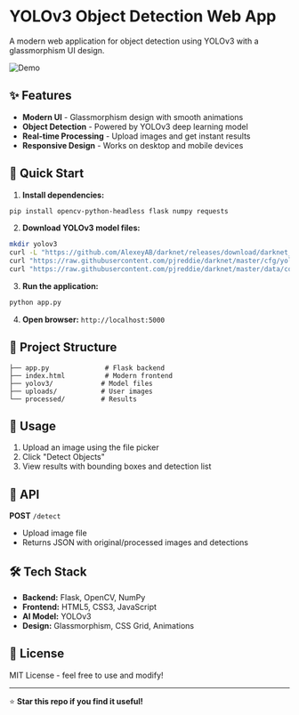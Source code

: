 # YOLOv3 Object Detection Web App

A modern web application for object detection using YOLOv3 with a glassmorphism UI design.

![Demo](https://via.placeholder.com/600x300?text=YOLOv3+Object+Detection)

## ✨ Features

- **Modern UI** - Glassmorphism design with smooth animations
- **Object Detection** - Powered by YOLOv3 deep learning model
- **Real-time Processing** - Upload images and get instant results
- **Responsive Design** - Works on desktop and mobile devices

## 🚀 Quick Start

1. **Install dependencies:**
```bash
pip install opencv-python-headless flask numpy requests
```

2. **Download YOLOv3 model files:**
```bash
mkdir yolov3
curl -L "https://github.com/AlexeyAB/darknet/releases/download/darknet_yolo_v3_optimal/yolov3.weights" -o yolov3/yolov3.weights
curl "https://raw.githubusercontent.com/pjreddie/darknet/master/cfg/yolov3.cfg" -o yolov3/yolov3.cfg
curl "https://raw.githubusercontent.com/pjreddie/darknet/master/data/coco.names" -o yolov3/coco.names
```

3. **Run the application:**
```bash
python app.py
```

4. **Open browser:** `http://localhost:5000`

## 📁 Project Structure

```
├── app.py              # Flask backend
├── index.html          # Modern frontend
├── yolov3/            # Model files
├── uploads/           # User images
└── processed/         # Results
```

## 🎯 Usage

1. Upload an image using the file picker
2. Click "Detect Objects" 
3. View results with bounding boxes and detection list

## 🔌 API

**POST** `/detect`
- Upload image file
- Returns JSON with original/processed images and detections

## 🛠️ Tech Stack

- **Backend:** Flask, OpenCV, NumPy
- **Frontend:** HTML5, CSS3, JavaScript
- **AI Model:** YOLOv3
- **Design:** Glassmorphism, CSS Grid, Animations

## 📄 License

MIT License - feel free to use and modify!

---

⭐ **Star this repo if you find it useful!**